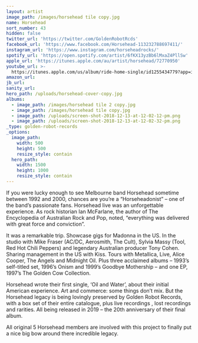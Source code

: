```yaml
---
layout: artist
image_path: /images/horsehead tile copy.jpg
name: Horsehead
sort_number: 43
hidden: false
twitter_url: 'https://twitter.com/GoldenRobotRcds'
facebook_url: 'https://www.facebook.com/Horsehead-113232788697411/'
instagram_url: 'https://www.instagram.com/horseheadrocks/'
spotify_url: 'https://open.spotify.com/artist/6fKX13yzBb6lMxaZ4PllSw'
apple_url: 'https://itunes.apple.com/au/artist/horsehead/72770950'
youtube_url: >-
  https://itunes.apple.com/us/album/ride-home-single/id1255434779?app=itunes&ign-mpt=uo%3D4
amazon_url:
jb_url:
sanity_url:
hero_path: /uploads/horsehead-cover-copy.jpg
albums:
  - image_path: /images/horsehead tile 2 copy.jpg
  - image_path: /images/horsehead tile copy.jpg
  - image_path: /uploads/screen-shot-2018-12-13-at-12-02-12-pm.png
  - image_path: /uploads/screen-shot-2018-12-13-at-12-02-32-pm.png
_type: golden-robot-records
_options:
  image_path:
    width: 500
    height: 500
    resize_style: contain
  hero_path:
    width: 1500
    height: 1000
    resize_style: contain
---
```


If you were lucky enough to see Melbourne band Horsehead sometime between 1992 and 2000, chances are you’re a “Horseheadonist” – one of the band’s passionate fans. Horsehead live was an unforgettable experience. As rock historian Ian McFarlane, the author of The Encyclopedia of Australian Rock and Pop, noted, “everything was delivered with great force and conviction”.

It was a remarkable trip. Showcase gigs for Madonna in the US. In the studio with Mike Fraser (AC/DC, Aerosmith, The Cult), Sylvia Massy (Tool, Red Hot Chili Peppers) and legendary Australian producer Tony Cohen. Sharing management in the US with Kiss. Tours with Metallica, Live, Alice Cooper, The Angels and Midnight Oil. Plus three acclaimed albums – 1993’s self-titled set, 1996’s Onism and 1999’s Goodbye Mothership – and one EP, 1997’s The Golden Cow Collection.

Horsehead wrote their first single, ‘Oil and Water’, about their initial American experience. Art and commerce: some things don’t mix. But the Horsehead legacy is being lovingly preserved by Golden Robot Records, with a box set of their entire catalogue, plus live recordings , lost recordings and rarities. All being released in 2019 – the 20th anniversary of their final album.

All original 5 Horsehead members are involved with this project to finally put a nice big bow around there incredible legacy.